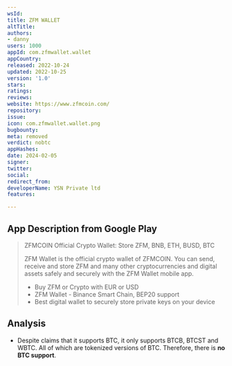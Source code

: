 ```yaml
---
wsId: 
title: ZFM WALLET
altTitle: 
authors:
- danny
users: 1000
appId: com.zfmwallet.wallet
appCountry: 
released: 2022-10-24
updated: 2022-10-25
version: '1.0'
stars: 
ratings: 
reviews: 
website: https://www.zfmcoin.com/
repository: 
issue: 
icon: com.zfmwallet.wallet.png
bugbounty: 
meta: removed
verdict: nobtc
appHashes: 
date: 2024-02-05
signer: 
twitter: 
social: 
redirect_from: 
developerName: YSN Private ltd
features: 

---
```


## App Description from Google Play

  > ZFMCOIN Official Crypto Wallet: Store ZFM, BNB, ETH, BUSD, BTC
  >
  > ZFM Wallet is the official crypto wallet of ZFMCOIN. You can send, receive and store ZFM and many other cryptocurrencies and digital assets safely and securely with the ZFM Wallet mobile app.
  >
  > - Buy ZFM or Crypto with EUR or USD
  > - ZFM Wallet - Binance Smart Chain, BEP20 support
  > - Best digital wallet to securely store private keys on your device

## Analysis 

- Despite claims that it supports BTC, it only supports BTCB, BTCST and WBTC. All of which are tokenized versions of BTC. Therefore, there is **no BTC support**.
